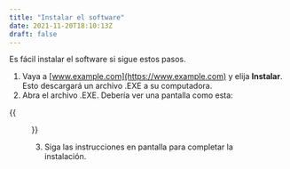 ```yaml
---
title: "Instalar el software"
date: 2021-11-20T18:10:13Z
draft: false
---
```


Es fácil instalar el software si sigue estos pasos.

1. Vaya a [www.example.com](https://www.example.com) y elija **Instalar**. Esto descargará un archivo .EXE a su computadora.
2. Abra el archivo .EXE. Debería ver una pantalla como esta:

{{<figure src="https://placehold.co/600x400" caption="Título de la imagen">}}

3. Siga las instrucciones en pantalla para completar la instalación.